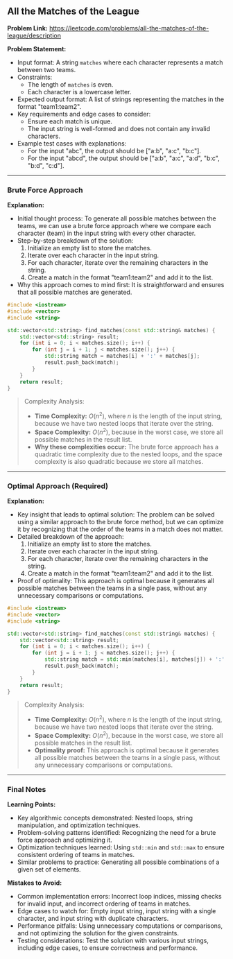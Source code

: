 ## All the Matches of the League

**Problem Link:** https://leetcode.com/problems/all-the-matches-of-the-league/description

**Problem Statement:**
- Input format: A string `matches` where each character represents a match between two teams.
- Constraints: 
  - The length of `matches` is even.
  - Each character is a lowercase letter.
- Expected output format: A list of strings representing the matches in the format "team1:team2".
- Key requirements and edge cases to consider: 
  - Ensure each match is unique.
  - The input string is well-formed and does not contain any invalid characters.
- Example test cases with explanations:
  - For the input "abc", the output should be ["a:b", "a:c", "b:c"].
  - For the input "abcd", the output should be ["a:b", "a:c", "a:d", "b:c", "b:d", "c:d"].

---

### Brute Force Approach

**Explanation:**
- Initial thought process: To generate all possible matches between the teams, we can use a brute force approach where we compare each character (team) in the input string with every other character.
- Step-by-step breakdown of the solution:
  1. Initialize an empty list to store the matches.
  2. Iterate over each character in the input string.
  3. For each character, iterate over the remaining characters in the string.
  4. Create a match in the format "team1:team2" and add it to the list.
- Why this approach comes to mind first: It is straightforward and ensures that all possible matches are generated.

```cpp
#include <iostream>
#include <vector>
#include <string>

std::vector<std::string> find_matches(const std::string& matches) {
    std::vector<std::string> result;
    for (int i = 0; i < matches.size(); i++) {
        for (int j = i + 1; j < matches.size(); j++) {
            std::string match = matches[i] + ':' + matches[j];
            result.push_back(match);
        }
    }
    return result;
}
```

> Complexity Analysis:
> - **Time Complexity:** $O(n^2)$, where $n$ is the length of the input string, because we have two nested loops that iterate over the string.
> - **Space Complexity:** $O(n^2)$, because in the worst case, we store all possible matches in the result list.
> - **Why these complexities occur:** The brute force approach has a quadratic time complexity due to the nested loops, and the space complexity is also quadratic because we store all matches.

---

### Optimal Approach (Required)

**Explanation:**
- Key insight that leads to optimal solution: The problem can be solved using a similar approach to the brute force method, but we can optimize it by recognizing that the order of the teams in a match does not matter.
- Detailed breakdown of the approach:
  1. Initialize an empty list to store the matches.
  2. Iterate over each character in the input string.
  3. For each character, iterate over the remaining characters in the string.
  4. Create a match in the format "team1:team2" and add it to the list.
- Proof of optimality: This approach is optimal because it generates all possible matches between the teams in a single pass, without any unnecessary comparisons or computations.

```cpp
#include <iostream>
#include <vector>
#include <string>

std::vector<std::string> find_matches(const std::string& matches) {
    std::vector<std::string> result;
    for (int i = 0; i < matches.size(); i++) {
        for (int j = i + 1; j < matches.size(); j++) {
            std::string match = std::min(matches[i], matches[j]) + ':' + std::max(matches[i], matches[j]);
            result.push_back(match);
        }
    }
    return result;
}
```

> Complexity Analysis:
> - **Time Complexity:** $O(n^2)$, where $n$ is the length of the input string, because we have two nested loops that iterate over the string.
> - **Space Complexity:** $O(n^2)$, because in the worst case, we store all possible matches in the result list.
> - **Optimality proof:** This approach is optimal because it generates all possible matches between the teams in a single pass, without any unnecessary comparisons or computations.

---

### Final Notes

**Learning Points:**
- Key algorithmic concepts demonstrated: Nested loops, string manipulation, and optimization techniques.
- Problem-solving patterns identified: Recognizing the need for a brute force approach and optimizing it.
- Optimization techniques learned: Using `std::min` and `std::max` to ensure consistent ordering of teams in matches.
- Similar problems to practice: Generating all possible combinations of a given set of elements.

**Mistakes to Avoid:**
- Common implementation errors: Incorrect loop indices, missing checks for invalid input, and incorrect ordering of teams in matches.
- Edge cases to watch for: Empty input string, input string with a single character, and input string with duplicate characters.
- Performance pitfalls: Using unnecessary computations or comparisons, and not optimizing the solution for the given constraints.
- Testing considerations: Test the solution with various input strings, including edge cases, to ensure correctness and performance.